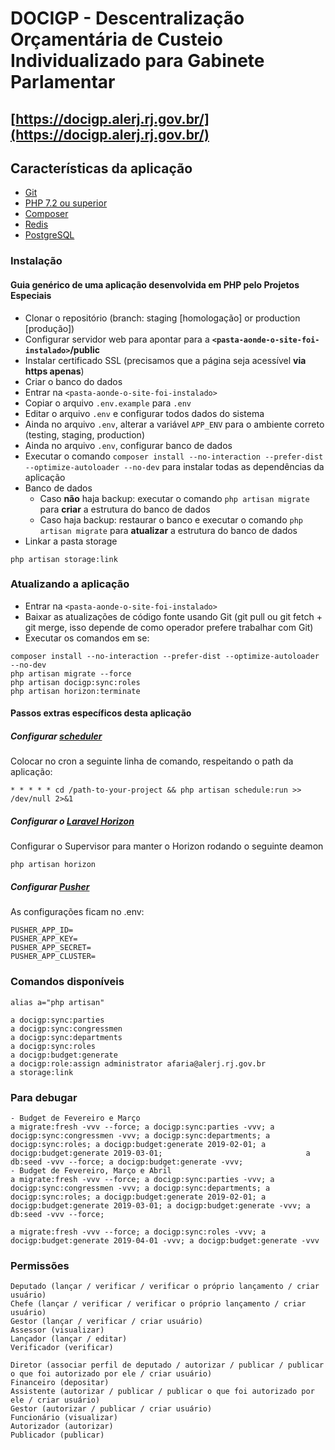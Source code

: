 # DOCIGP - Descentralização Orçamentária de Custeio Individualizado para Gabinete Parlamentar 

## [https://docigp.alerj.rj.gov.br/](https://docigp.alerj.rj.gov.br/)

## Características da aplicação

- [Git](https://git-scm.com/docs/user-manual.html)
- [PHP 7.2 ou superior](http://php.net/)
- [Composer](https://getcomposer.org/)
- [Redis](https://redis.io/topics/quickstart)
- [PostgreSQL](https://www.postgresql.org/)

### Instalação 

#### Guia genérico de uma aplicação desenvolvida em PHP pelo Projetos Especiais

- Clonar o repositório (branch: staging [homologação] or production [produção])
- Configurar servidor web para apontar para a **`<pasta-aonde-o-site-foi-instalado>`/public**
- Instalar certificado SSL (precisamos que a página seja acessível **via https apenas**)
- Criar o banco do dados
- Entrar na `<pasta-aonde-o-site-foi-instalado>`
- Copiar o arquivo `.env.example` para `.env`
- Editar o arquivo `.env` e configurar todos dados do sistema
- Ainda no arquivo `.env`, alterar a variável `APP_ENV` para o ambiente correto (testing, staging, production)
- Ainda no arquivo `.env`, configurar banco de dados
- Executar o comando `composer install --no-interaction --prefer-dist --optimize-autoloader --no-dev` para instalar todas as dependências da aplicação
- Banco de dados
    - Caso **não** haja backup: executar o comando `php artisan migrate` para **criar** a estrutura do banco de dados
    - Caso haja backup: restaurar o banco e executar o comando `php artisan migrate` para **atualizar** a estrutura do banco de dados
- Linkar a pasta storage
```
php artisan storage:link
```

### Atualizando a aplicação

- Entrar na `<pasta-aonde-o-site-foi-instalado>`
- Baixar as atualizações de código fonte usando Git (git pull ou git fetch + git merge, isso depende de como operador prefere trabalhar com Git)
- Executar os comandos em se:
```
composer install --no-interaction --prefer-dist --optimize-autoloader --no-dev
php artisan migrate --force
php artisan docigp:sync:roles
php artisan horizon:terminate
```

#### Passos extras específicos desta aplicação

##### Configurar [scheduler](https://laravel.com/docs/5.8/scheduling)
Colocar no cron a seguinte linha de comando, respeitando o path da aplicação:
```
* * * * * cd /path-to-your-project && php artisan schedule:run >> /dev/null 2>&1
```

##### Configurar o [Laravel Horizon](https://laravel.com/docs/5.8/horizon)
Configurar o Supervisor para manter o Horizon rodando o seguinte deamon
```
php artisan horizon
```

##### Configurar [Pusher](https://pusher.com/)
As configurações ficam no .env:

```
PUSHER_APP_ID=
PUSHER_APP_KEY=
PUSHER_APP_SECRET=
PUSHER_APP_CLUSTER=
```

### Comandos disponíveis

```
alias a="php artisan"

a docigp:sync:parties 
a docigp:sync:congressmen
a docigp:sync:departments
a docigp:sync:roles
a docigp:budget:generate
a docigp:role:assign administrator afaria@alerj.rj.gov.br 
a storage:link
```

### Para debugar
 
```
- Budget de Fevereiro e Março
a migrate:fresh -vvv --force; a docigp:sync:parties -vvv; a docigp:sync:congressmen -vvv; a docigp:sync:departments; a docigp:sync:roles; a docigp:budget:generate 2019-02-01; a docigp:budget:generate 2019-03-01;                                a db:seed -vvv --force; a docigp:budget:generate -vvv; 
- Budget de Fevereiro, Março e Abril
a migrate:fresh -vvv --force; a docigp:sync:parties -vvv; a docigp:sync:congressmen -vvv; a docigp:sync:departments; a docigp:sync:roles; a docigp:budget:generate 2019-02-01; a docigp:budget:generate 2019-03-01; a docigp:budget:generate -vvv; a db:seed -vvv --force;

a migrate:fresh -vvv --force; a docigp:sync:roles -vvv; a docigp:budget:generate 2019-04-01 -vvv; a docigp:budget:generate -vvv
```



### Permissões

```
Deputado (lançar / verificar / verificar o próprio lançamento / criar usuário)
Chefe (lançar / verificar / verificar o próprio lançamento / criar usuário)
Gestor (lançar / verificar / criar usuário)
Assessor (visualizar)
Lançador (lançar / editar)
Verificador (verificar)

Diretor (associar perfil de deputado / autorizar / publicar / publicar o que foi autorizado por ele / criar usuário)
Financeiro (depositar)
Assistente (autorizar / publicar / publicar o que foi autorizado por ele / criar usuário)
Gestor (autorizar / publicar / criar usuário)
Funcionário (visualizar)
Autorizador (autorizar)
Publicador (publicar)
```
